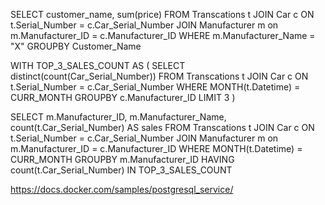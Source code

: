 SELECT customer_name, sum(price)
FROM Transcations t
JOIN Car c ON t.Serial_Number = c.Car_Serial_Number
JOIN Manufacturer m on m.Manufacturer_ID = c.Manufacturer_ID
WHERE m.Manufacturer_Name = "X"
GROUPBY Customer_Name


WITH TOP_3_SALES_COUNT AS (
    SELECT distinct(count(Car_Serial_Number))
    FROM Transcations t
    JOIN Car c ON t.Serial_Number = c.Car_Serial_Number
    WHERE MONTH(t.Datetime) = CURR_MONTH
    GROUPBY c.Manufacturer_ID
    LIMIT 3
)

SELECT m.Manufacturer_ID, m.Manufacturer_Name, count(t.Car_Serial_Number) AS sales
FROM Transcations t
JOIN Car c ON t.Serial_Number = c.Car_Serial_Number
JOIN Manufacturer m on m.Manufacturer_ID = c.Manufacturer_ID
WHERE MONTH(t.Datetime) = CURR_MONTH
GROUPBY m.Manufacturer_ID
HAVING count(t.Car_Serial_Number) IN TOP_3_SALES_COUNT

https://docs.docker.com/samples/postgresql_service/



